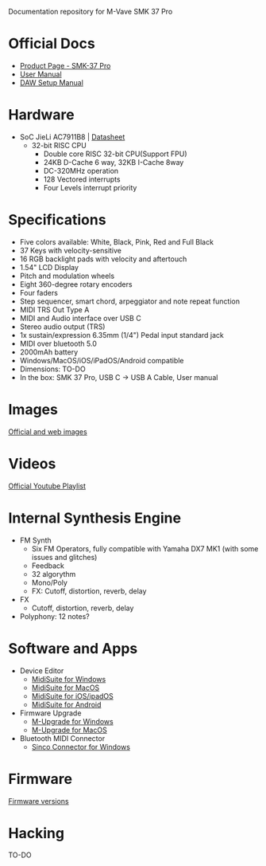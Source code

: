 Documentation repository for M-Vave SMK 37 Pro

# Official Docs

* <a href="https://www.cuvave.com/productinfo/1431195.html" target="_blank">Product Page - SMK-37 Pro</a>
* [User Manual](manual/smk-37-pro-user-manual.pdf)
* [DAW Setup Manual](manual/smk-37-pro-daw-setup-manual.pdf)

# Hardware

* SoC JieLi AC7911B8 |
<a href="https://www.axtekic.com/web/uploads/file/20230313/gNZPgyZMJ87VB3CB0873B102SR6868n8.pdf" target="_blank">Datasheet</a>
   * 32-bit RISC CPU
     * Double core RISC 32-bit CPU(Support FPU)
     * 24KB D-Cache 6 way, 32KB I-Cache 8way
     * DC-320MHz operation
     * 128 Vectored interrupts
     * Four Levels interrupt priority

# Specifications

* Five colors available: White, Black, Pink, Red and Full Black
* 37 Keys with velocity-sensitive
* 16 RGB backlight pads with velocity and aftertouch
* 1.54" LCD Display
* Pitch and modulation wheels
* Eight 360-degree rotary encoders
* Four faders
* Step sequencer, smart chord, arpeggiator and note repeat function
* MIDI TRS Out Type A
* MIDI and Audio interface over USB C
* Stereo audio output (TRS)
* 1x sustain/expression 6.35mm (1/4") Pedal input standard jack
* MIDI over bluetooth 5.0
* 2000mAh battery
* Windows/MacOS/iOS/iPadOS/Android compatible
* Dimensions: TO-DO
* In the box: SMK 37 Pro, USB C -> USB A Cable, User manual

# Images

[Official and web images](images/IMAGES.md)

# Videos

<a href="https://www.youtube.com/playlist?list=PLYwLyF01evmMiaq1pv3QuYgvn-m5aVVDD" target="_blank">Official Youtube Playlist</a>

# Internal Synthesis Engine

* FM Synth 
    * Six FM Operators, fully compatible with Yamaha DX7 MK1 (with some issues and glitches)
    * Feedback
    * 32 algorythm
    * Mono/Poly
    * FX: Cutoff, distortion, reverb, delay
* FX
    * Cutoff, distortion, reverb, delay
* Polyphony: 12 notes?

# Software and Apps

* Device Editor
  * [MidiSuite for Windows](https://yms-file-store.oss-cn-hongkong.aliyuncs.com/software/pc/MidiSuite.zip)
  * [MidiSuite for MacOS](https://yms-file-store.oss-cn-hongkong.aliyuncs.com/software/pc/MidiSuite.dmg)
  * <a href="https://apps.apple.com/us/app/midi-suite/id6737530581" target="_blank">MidiSuite for iOS/ipadOS</a>
  * [MidiSuite for Android](https://resource.m-vave.com/software/app/MidiSuite.apk)
* Firmware Upgrade
  * [M-Upgrade for Windows](https://yms-file-store.oss-cn-hongkong.aliyuncs.com/software/pc/M-UPGRADE.zip)
  * [M-Upgrade for MacOS](https://yms-file-store.oss-cn-hongkong.aliyuncs.com/software/pc/M-UPGRADE.dmg)
* Bluetooth MIDI Connector
  * [Sinco Connector for Windows](https://yms-file-store.oss-cn-hongkong.aliyuncs.com/software/pc/Sinco_Connector.exe)  

# Firmware

[Firmware versions](firmware/FIRMWARE.md)

# Hacking

TO-DO
